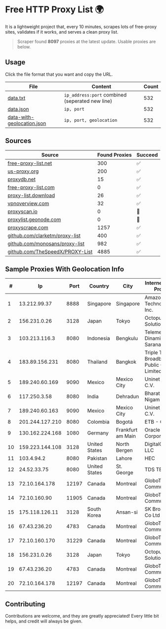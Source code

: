 
# Free HTTP Proxy List 🌍

It is a lightweight project that, every 10 minutes, scrapes lots of free-proxy sites, validates if it works, and serves a clean proxy list.


> Scraper found **8097** proxies at the latest update. Usable proxies are below.

## Usage

Click the file format that you want and copy the URL.


|File|Content|Count|
|----|-------|-----|
|[data.txt](https://raw.githubusercontent.com/themiralay/Proxy-List-World/master/data.txt)|`ip_address:port` combined (seperated new line)|532|
|[data.json](https://raw.githubusercontent.com/themiralay/Proxy-List-World/master/data.json)|`ip, port`|532|
|[data-with-geolocation.json](https://raw.githubusercontent.com/themiralay/Proxy-List-World/master/data-with-geolocation.json)|`ip, port, geolocation`|532|

## Sources

|Source|Found Proxies|Succeed|
|------|-------------|-------|
|[free-proxy-list.net](https://free-proxy-list.net)|300|✅|
|[us-proxy.org](https://www.us-proxy.org)|200|✅|
|[proxydb.net](http://proxydb.net)|15|✅|
|[free-proxy-list.com](https://free-proxy-list.com/?page=&port=&type%5B%5D=http&type%5B%5D=https&up_time=0&search=Search)|0|✅|
|[proxy-list.download](https://www.proxy-list.download/HTTP)|26|✅|
|[vpnoverview.com](https://vpnoverview.com/privacy/anonymous-browsing/free-proxy-servers)|32|✅|
|[proxyscan.io](https://www.proxyscan.io)|0|🚫|
|[proxylist.geonode.com](https://proxylist.geonode.com/api/proxy-list?limit=300&page=1&sort_by=lastChecked&sort_type=desc&protocols=http,https)|0|🚫|
|[proxyscrape.com](https://api.proxyscrape.com/v2/?request=displayproxies&protocol=http&timeout=10000&country=all&ssl=all&anonymity=all)|1257|✅|
|[github.com/clarketm/proxy-list](https://raw.githubusercontent.com/clarketm/proxy-list/master/proxy-list-raw.txt)|400|✅|
|[github.com/monosans/proxy-list](https://raw.githubusercontent.com/monosans/proxy-list/main/proxies/http.txt)|982|✅|
|[github.com/TheSpeedX/PROXY-List](https://raw.githubusercontent.com/TheSpeedX/PROXY-List/master/http.txt)|4885|✅|


## Sample Proxies With Geolocation Info

|#|Ip|Port|Country|City|Internet Service Provider|
|-|--|----|-------|----|-------------------------|
|1|13.212.99.37|8888|Singapore|Singapore|Amazon Technologies Inc.|
|2|156.231.0.26|3128|Japan|Tokyo|Octopus Web Solution Inc|
|3|103.213.116.3|8080|Indonesia|Bengkulu|Telemedia Dinamika Sarana, PT|
|4|183.89.156.231|8080|Thailand|Bangkok|Triple T Broadband Public Company Limited|
|5|189.240.60.169|9090|Mexico|Mexico City|Uninet S.A. de C.V.|
|6|117.250.3.58|8080|India|Dehradun|Bharat Sanchar Nigam Ltd|
|7|189.240.60.163|9090|Mexico|Mexico City|Uninet S.A. de C.V.|
|8|201.244.127.210|8080|Colombia|Bogotá|ETB - Colombia|
|9|130.162.224.168|1080|Germany|Frankfurt am Main|Oracle Corporation|
|10|159.223.144.108|3128|United States|North Bergen|DigitalOcean, LLC|
|11|103.4.94.2|8080|Pakistan|Lahore|HEC|
|12|24.52.33.75|8080|United States|St. George|TDS TELECOM|
|13|72.10.164.178|12197|Canada|Montreal|GloboTech Communications|
|14|72.10.160.90|11905|Canada|Montreal|GloboTech Communications|
|15|175.118.126.11|3128|South Korea|Ansan-si|SK Broadband Co Ltd|
|16|67.43.236.20|4783|Canada|Montreal|GloboTech Communications|
|17|72.10.160.170|31229|Canada|Montreal|GloboTech Communications|
|18|156.231.0.26|3128|Japan|Tokyo|Octopus Web Solution Inc|
|19|67.43.236.20|4783|Canada|Montreal|GloboTech Communications|
|20|72.10.164.178|12197|Canada|Montreal|GloboTech Communications|



## Contributing

Contributions are welcome, and they are greatly appreciated! Every
little bit helps, and credit will always be given.

